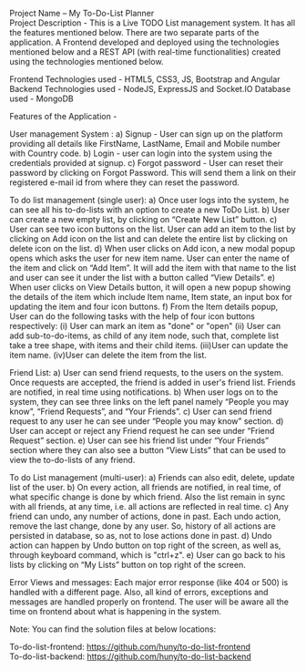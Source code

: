 Project Name – My To-Do-List Planner  
Project Description - This is a Live TODO List management system. It has all the features mentioned below. There are two separate parts of the application. A Frontend developed and deployed using the technologies mentioned below and a REST API (with real-time functionalities) created using the technologies mentioned below.

Frontend Technologies used - HTML5, CSS3, JS, Bootstrap and Angular Backend Technologies used - NodeJS, ExpressJS and Socket.IO Database used - MongoDB

Features of the Application -

User management System : a) Signup - User can sign up on the platform providing all details like FirstName, LastName, Email and Mobile number with Country code. b) Login - user can login into the system using the credentials provided at signup. c) Forgot password - User can reset their password by clicking on Forgot Password. This will send them a link on their registered e-mail id from where they can reset the password.

To do list management (single user): a) Once user logs into the system, he can see all his to-do-lists with an option to create a new ToDo List. b) User can create a new empty list, by clicking on “Create New List” button.
c) User can see two icon buttons on the list. User can add an item to the list by clicking on Add icon on the list and can delete the entire list by clicking on delete icon on the list. d) When user clicks on Add icon, a new modal popup opens which asks the user for new item name. User can enter the name of the item and click on “Add Item”. It will add the item with that name to the list and user can see it under the list with a button called “View Details”. e) When user clicks on View Details button, it will open a new popup showing the details of the item which include Item name, Item state, an input box for updating the item and four icon buttons.
f) From the Item details popup, User can do the following tasks with the help of four icon buttons respectively: (i) User can mark an item as "done" or "open" (ii) User can add sub-to-do-items, as child of any item node, such that, complete list take a tree shape, with items and their child items. (iii)User can update the item name. (iv)User can delete the item from the list.

Friend List: a) User can send friend requests, to the users on the system. Once requests are accepted, the friend is added in user's friend list. Friends are notified, in real time using notifications. b) When user logs on to the system, they can see three links on the left panel namely “People you may know”, “Friend Requests”, and “Your Friends”. c) User can send friend request to any user he can see under “People you may know” section. d) User can accept or reject any Friend request he can see under “Friend Request” section. e) User can see his friend list under “Your Friends” section where they can also see a button “View Lists” that can be used to view the to-do-lists of any friend.

To do List management (multi-user): a) Friends can also edit, delete, update list of the user. b) On every action, all friends are notified, in real time, of what specific change is done by which friend. Also the list remain in sync with all friends, at any time, i.e. all actions are reflected in real time.
c) Any friend can undo, any number of actions, done in past. Each undo action, remove the last change, done by any user. So, history of all actions are persisted in database, so as, not to lose actions done in past.
d) Undo action can happen by Undo button on top right of the screen, as well as, through keyboard command, which is "ctrl+z". e) User can go back to his lists by clicking on “My Lists” button on top right of the screen.

Error Views and messages: Each major error response (like 404 or 500) is handled with a different page. Also, all kind of errors, exceptions and messages are handled properly on frontend. The user will be aware all the time on frontend about what is happening in the system.

Note: You can find the solution files at below locations:

To-do-list-frontend: https://github.com/huny/to-do-list-frontend   
To-do-list-backend: https://github.com/huny/to-do-list-backend
